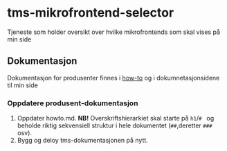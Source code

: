 # tms-mikrofrontend-selector
Tjeneste som holder oversikt over hvilke mikrofrontends som skal vises på min side

## Dokumentasjon

Dokumentasjon for produsenter finnes i [how-to](/howto.md) og i dokumnetasjonsidene til min side

### Oppdatere produsent-dokumentasjon

1. Oppdater howto.md. **NB!** Overskriftshierarkiet skal starte på `h1`/`# ` og beholde riktig sekvensiell struktur i
   hele dokumentet (`##`,deretter `###` osv).
2. Bygg og deloy tms-dokumentasjonen på nytt.